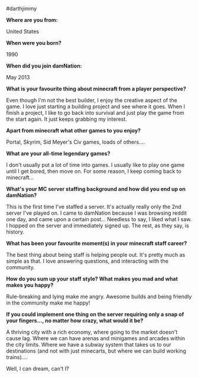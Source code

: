 ---
---
#darthjimmy

**Where are you from:**

United States


**When were you born?**

1990


**When did you join damNation:**

May 2013


**What is your favourite thing about minecraft from a player perspective?**

Even though I'm not the best builder, I enjoy the creative aspect of the game. I love just starting a building project and see where it goes. When I finish a project, I like to go back into survival and just play the game from the start again. It just keeps grabbing my interest.


**Apart from minecraft what other games to you enjoy?**

Portal, Skyrim, Sid Meyer's Civ games, loads of others....


**What are your all-time legendary games?**

I don't usually put a lot of time into games. I usually like to play one game until I get bored, then move on. For some reason, I keep coming back to minecraft...


**What's your MC server staffing background and how did you end up on damNation?**

This is the first time I've staffed a server. It's actually really only the 2nd server I've played on. I came to damNation because I was browsing reddit one day, and came upon a certain post... Needless to say, I liked what I saw. I hopped on the server and immediately signed up. The rest, as they say, is history.


**What has been your favourite moment(s) in your minecraft staff career?**

The best thing about being staff is helping people out. It's pretty much as simple as that. I love answering questions, and interacting with the community.


**How do you sum up your staff style? What makes you mad and what makes you happy?**

Rule-breaking and lying make me angry. Awesome builds and being friendly in the community make me happy!


**If you could implement one thing on the server requiring only a snap of your fingers..., no matter how crazy, what would it be?**

A thriving city with a rich economy, where going to the market doesn't cause lag. Where we can have arenas and minigames and arcades within the city limits. Where we have a subway system that takes us to our destinations (and not with just minecarts, but where we can build working trains)....

Well, I can dream, can't I?
